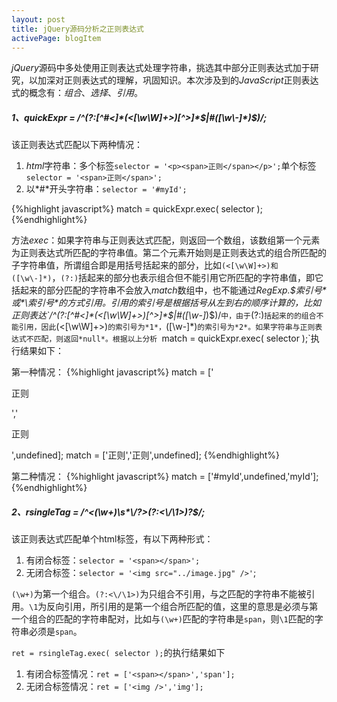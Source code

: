 ```yaml
---
layout: post
title: jQuery源码分析之正则表达式
activePage: blogItem
---
```



*jQuery*源码中多处使用正则表达式处理字符串，挑选其中部分正则表达式加于研究，以加深对正则表达式的理解，巩固知识。本次涉及到的*JavaScript*正则表达式的概念有：*组合*、*选择*、*引用*。

<h5>1、quickExpr = /^(?:[^#<]*(<[\w\W]+>)[^>]*$|#([\w\-]*)$)/;</h5>

该正则表达式匹配以下两种情况：

1. *html*字符串：多个标签`selector = '<p><span>正则</span></p>';`单个标签`selector = '<span>正则</span>';`
2. 以*#*开头字符串：`selector = '#myId';`

{%highlight javascript%}
match = quickExpr.exec( selector );
{%endhighlight%}

方法*exec*：如果字符串与正则表达式匹配，则返回一个数组，该数组第一个元素为正则表达式所匹配的字符串值。第二个元素开始则是正则表达式的组合所匹配的子字符串值，所谓组合即是用括号括起来的部分，比如`(<[\w\W]+>)和([\w\-]*)`，`(?:)`括起来的部分也表示组合但不能引用它所匹配的字符串值，即它括起来的部分匹配的字符串不会放入*match*数组中，也不能通过*RegExp.$索引号*或*\索引号*的方式引用。引用的索引号是根据括号从左到右的顺序计算的，比如正则表达`/^(?:[^#<]*(<[\w\W]+>)[^>]*$|#([\w\-]*)$)/`中，由于`(?:)`括起来的的组合不能引用，因此`(<[\w\W]+>)`的索引号为*1*，`([\w\-]*)`的索引号为*2*。如果字符串与正则表达式不匹配，则返回*null*。根据以上分析
`match = quickExpr.exec( selector );`执行结果如下：

第一种情况：
{%highlight javascript%}
match = ['<p><span>正则</span></p>','<p><span>正则</span></p>',undefined];
match = ['<span>正则</span>','<span>正则</span>',undefined];
{%endhighlight%}

第二种情况：
{%highlight javascript%}
match = ['#myId',undefined,'myId'];
{%endhighlight%}

<h5>2、rsingleTag = /^<(\w+)\s*\/?>(?:<\/\1>)?$/;</h5>

该正则表达式匹配单个html标签，有以下两种形式：

1. 有闭合标签：`selector = '<span></span>';`
2. 无闭合标签：`selector = '<img src="../image.jpg" />'`;  

`(\w+)`为第一个组合。`(?:<\/\1>)`为只组合不引用，与之匹配的字符串不能被引用。`\1`为反向引用，所引用的是第一个组合所匹配的值，这里的意思是必须与第一个组合的匹配的字符串配对，比如与`(\w+)`匹配的字符串是`span`，则`\1`匹配的字符串必须是`span`。

`ret = rsingleTag.exec( selector );`的执行结果如下

1. 有闭合标签情况：`ret = ['<span></span>','span'];`
2. 无闭合标签情况：`ret = ['<img />','img'];`

